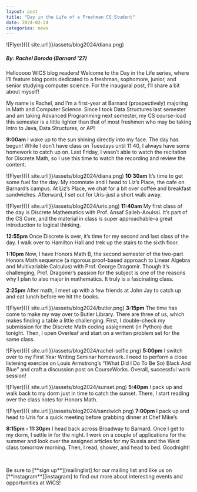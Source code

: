 ```yaml
---
layout: post
title: "Day in the Life of a Freshman CS Student"
date: 2024-02-24
categories: news
---
```


![Flyer]({{ site.url }}/assets/blog2024/diana.png)
##### By: Rachel Boroda (Barnard '27)

Hellooooo WiCS blog readers! Welcome to the Day in the Life series, where I’ll feature blog posts dedicated to a freshman, sophomore, junior, and senior studying computer science. For the inaugural post, I’ll share a bit about myself!

My name is Rachel, and I’m a first-year at Barnard (prospectively) majoring in Math and Computer Science. Since I took Data Structures last semester and am taking Advanced Programming next semester, my CS course-load this semester is a little lighter than that of most freshmen who may be taking Intro to Java, Data Structures, or AP!


**9:00am**
I wake up to the sun shining directly into my face. The day has begun! While I don’t have class on Tuesdays until 11:40, I always have some homework to catch up on. Last Friday, I wasn’t able to watch the recitation for Discrete Math, so I use this time to watch the recording and review the content.

![Flyer]({{ site.url }}/assets/blog2024/diana.png)
**10:30am**
It’s time to get some fuel for the day. My roommate and I head to Liz’s Place, the cafe on Barnard’s campus. At Liz’s Place, we chat for a bit over coffee and breakfast sandwiches. Afterward, I set out for Uris–just a short walk away.

![Flyer]({{ site.url }}/assets/blog2024/uris.png)
**11:40am**
My first class of the day is Discrete Mathematics with Prof. Ansaf Salleb-Aouissi. It’s part of the CS Core, and the material in class is super approachable–a great introduction to logical thinking.

**12:55pm**
Once Discrete is over, it’s time for my second and last class of the day. I walk over to Hamilton Hall and trek up the stairs to the sixth floor.

**1:10pm**
Now, I have Honors Math B, the second semester of the two-part Honors Math sequence (a rigorous proof-based approach to Linear Algebra and Multivariable Calculus) with Prof. George Dragomir. Though it’s challenging, Prof. Dragomir’s passion for the subject is one of the reasons why I plan to also major in mathematics. It truly is a fascinating class.

**2:25pm**
After math, I meet up with a few friends at John Jay to catch up and eat lunch before we hit the books.

![Flyer]({{ site.url }}/assets/blog2024/butler.png)
**3:15pm**
The time has come to make my way over to Butler Library. There are three of us, which makes finding a table a little challenging. First, I double-check my submission for the Discrete Math coding assignment (in Python) due tonight. Then, I open Overleaf and start on a written problem set for the same class.

![Flyer]({{ site.url }}/assets/blog2024/rachel-selfie.png)
**5:00pm**
I switch over to my First Year Writing Seminar homework. I need to perform a close listening exercise on Louis Armstrong’s “(What Did I Do To Be So) Black And Blue” and craft a discussion post on CourseWorks. Overall, successful work session!

![Flyer]({{ site.url }}/assets/blog2024/sunset.png)
**5:40pm**
I pack up and walk back to my dorm just in time to catch the sunset. There, I start reading over the class notes for Honors Math. 

![Flyer]({{ site.url }}/assets/blog2024/sandwich.png)
**7:00pm**
I pack up and head to Uris for a quick meeting before grabbing dinner at Chef Mike’s.

**8:15pm - 11:30pm**
I head back across Broadway to Barnard. Once I get to my dorm, I settle in for the night. I work on a couple of applications for the summer and look over the assigned articles for my Russia and the West class tomorrow morning. Then, I read, shower, and head to bed. Goodnight!

<p>&nbsp;</p>
Be sure to [**sign up**][mailinglist] for our mailing list and like us on [**instagram**][instagram] to find out more about interesting events and opportunities at WiCS! 

[mailinglist]: https://listserv.cuit.columbia.edu/scripts/wa.exe?SUBED1=WICS&A=1
[instagram]:https://www.instagram.com/columbiawics/?utm_source=ig_web_button_share_sheet&igshid=OGQ5ZDc2ODk2ZA==